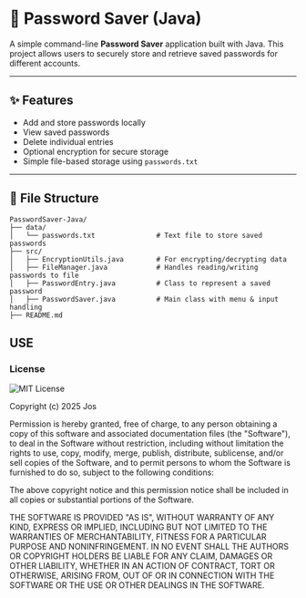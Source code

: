 # 🔐 Password Saver (Java)

A simple command-line **Password Saver** application built with Java. This project allows users to securely store and retrieve saved passwords for different accounts.

---

## ✨ Features

- Add and store passwords locally
- View saved passwords
- Delete individual entries
- Optional encryption for secure storage
- Simple file-based storage using `passwords.txt`

---

## 📂 File Structure

```
PasswordSaver-Java/
├── data/
│   └── passwords.txt               # Text file to store saved passwords
├── src/
│   ├── EncryptionUtils.java        # For encrypting/decrypting data
│   ├── FileManager.java            # Handles reading/writing passwords to file
│   ├── PasswordEntry.java          # Class to represent a saved password
│   ├── PasswordSaver.java          # Main class with menu & input handling
├── README.md

```

## USE


### License

![MIT License](https://img.shields.io/badge/License-MIT-blue.svg)

Copyright (c) 2025 Jos

Permission is hereby granted, free of charge, to any person obtaining a copy
of this software and associated documentation files (the "Software"), to deal
in the Software without restriction, including without limitation the rights
to use, copy, modify, merge, publish, distribute, sublicense, and/or sell
copies of the Software, and to permit persons to whom the Software is
furnished to do so, subject to the following conditions:

The above copyright notice and this permission notice shall be included in all
copies or substantial portions of the Software.

THE SOFTWARE IS PROVIDED "AS IS", WITHOUT WARRANTY OF ANY KIND, EXPRESS OR
IMPLIED, INCLUDING BUT NOT LIMITED TO THE WARRANTIES OF MERCHANTABILITY,
FITNESS FOR A PARTICULAR PURPOSE AND NONINFRINGEMENT. IN NO EVENT SHALL THE
AUTHORS OR COPYRIGHT HOLDERS BE LIABLE FOR ANY CLAIM, DAMAGES OR OTHER
LIABILITY, WHETHER IN AN ACTION OF CONTRACT, TORT OR OTHERWISE, ARISING FROM,
OUT OF OR IN CONNECTION WITH THE SOFTWARE OR THE USE OR OTHER DEALINGS IN THE
SOFTWARE.